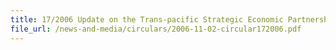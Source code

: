 ```yaml
---
title: 17/2006 Update on the Trans-pacific Strategic Economic Partnership
file_url: /news-and-media/circulars/2006-11-02-circular172006.pdf
---
```

